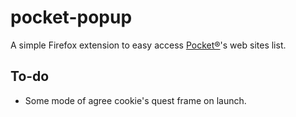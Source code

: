# pocket-popup

A simple Firefox extension to easy access [Pocket®](https://getpocket.com/)'s web sites list.

To-do
---

 - Some mode of agree cookie's quest frame on launch.
